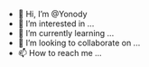 - 👋 Hi, I’m @Yonody
- 👀 I’m interested in ...
- 🌱 I’m currently learning ...
- 💞️ I’m looking to collaborate on ...
- 📫 How to reach me ...

<!---
Yonody/Yonody is a ✨ special ✨ repository because its `README.md` (this file) appears on your GitHub profile.
You can click the Preview link to take a look at your changes.
--->
